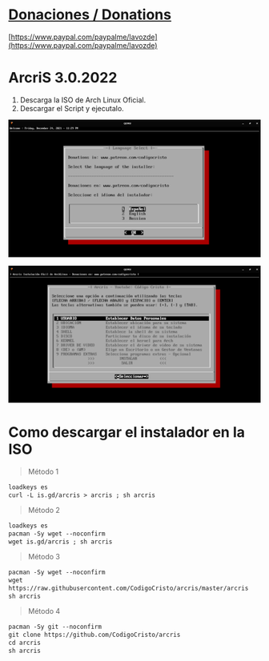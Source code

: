 # [Donaciones / Donations](https://www.paypal.com/paypalme/lavozde)

[https://www.paypal.com/paypalme/lavozde](https://www.paypal.com/paypalme/lavozde)

# ArcriS 3.0.2022

1. Descarga la ISO de Arch Linux Oficial.
2. Descargar el Script y ejecutalo.


![Captura 2](https://github.com/CodigoCristo/arcris/blob/master/capturas/present.png)


![Captura 1](https://github.com/CodigoCristo/arcris/blob/master/capturas/main.png)


# Como descargar el instalador en la ISO

> Método 1
```
loadkeys es
curl -L is.gd/arcris > arcris ; sh arcris
```

> Método 2
```
loadkeys es
pacman -Sy wget --noconfirm
wget is.gd/arcris ; sh arcris
```

> Método 3
```
pacman -Sy wget --noconfirm
wget https://raw.githubusercontent.com/CodigoCristo/arcris/master/arcris
sh arcris
```

> Método 4
```
pacman -Sy git --noconfirm
git clone https://github.com/CodigoCristo/arcris
cd arcris
sh arcris
```


